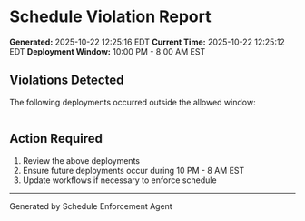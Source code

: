 # Schedule Violation Report

**Generated:** 2025-10-22 12:25:16 EDT
**Current Time:** 2025-10-22 12:25:12 EDT
**Deployment Window:** 10:00 PM - 8:00 AM EST

## Violations Detected

The following deployments occurred outside the allowed window:

```

```

## Action Required

1. Review the above deployments
2. Ensure future deployments occur during 10 PM - 8 AM EST
3. Update workflows if necessary to enforce schedule

---

Generated by Schedule Enforcement Agent
